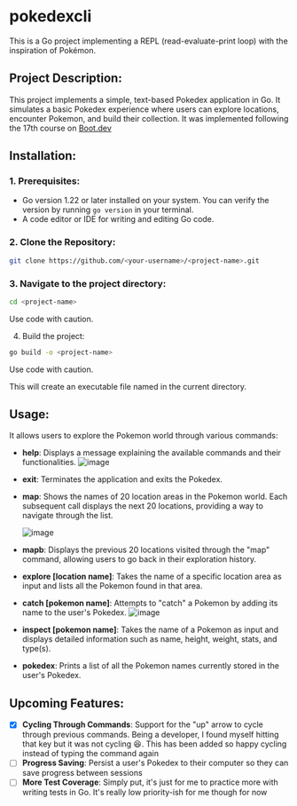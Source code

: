 #  pokedexcli

This is a Go project implementing a REPL (read-evaluate-print loop) with the inspiration of Pokémon.

## Project Description:

This project implements a simple, text-based Pokedex application in Go. It simulates a basic Pokedex experience where users can explore locations, encounter Pokemon, and build their collection. It was implemented following the 17th course on [Boot.dev](https://www.boot.dev/tracks/backend)

## Installation:

### 1. Prerequisites:
- Go version 1.22 or later installed on your system. You can verify the version by running `go version` in your terminal.
- A code editor or IDE for writing and editing Go code.

### 2. Clone the Repository:
```Bash
git clone https://github.com/<your-username>/<project-name>.git
```

### 3. Navigate to the project directory:

```Bash
cd <project-name>
```
Use code with caution.

4. Build the project:

```Bash
go build -o <project-name>
```
Use code with caution.

This will create an executable file named <project-name> in the current directory.

## Usage:

It allows users to explore the Pokemon world through various commands:

- **help**: Displays a message explaining the available commands and their functionalities.
    ![image](https://github.com/user-attachments/assets/d53a85a0-22c9-440a-bcca-0f1e1c5b3b29)
- **exit**: Terminates the application and exits the Pokedex.
- **map**: Shows the names of 20 location areas in the Pokemon world. Each subsequent call displays the next 20 locations, providing a way to navigate through the list.

  ![image](https://github.com/user-attachments/assets/4f6c18a7-0b1e-4e4c-968d-708ce3df397e)
- **mapb**: Displays the previous 20 locations visited through the "map" command, allowing users to go back in their exploration history.
- **explore [location name]**: Takes the name of a specific location area as input and lists all the Pokemon found in that area.
- **catch [pokemon name]**: Attempts to "catch" a Pokemon by adding its name to the user's Pokedex.
    ![image](https://github.com/user-attachments/assets/5e90b3bb-e4cd-459e-b59e-f836b13c10da)

- **inspect [pokemon name]**: Takes the name of a Pokemon as input and displays detailed information such as name, height, weight, stats, and type(s).
- **pokedex**: Prints a list of all the Pokemon names currently stored in the user's Pokedex.

## Upcoming Features:

- [x] **Cycling Through Commands**: Support for the "up" arrow to cycle through previous commands. Being a developer, I found myself hitting that key but it was not cycling 😆. This has been added so happy cycling instead of typing the command again
- [ ] **Progress Saving**: Persist a user's Pokedex to their computer so they can save progress between sessions
- [ ] **More Test Coverage**: Simply put, it's just for me to practice more with writing tests in Go. It's really low priority-ish for me though for now
